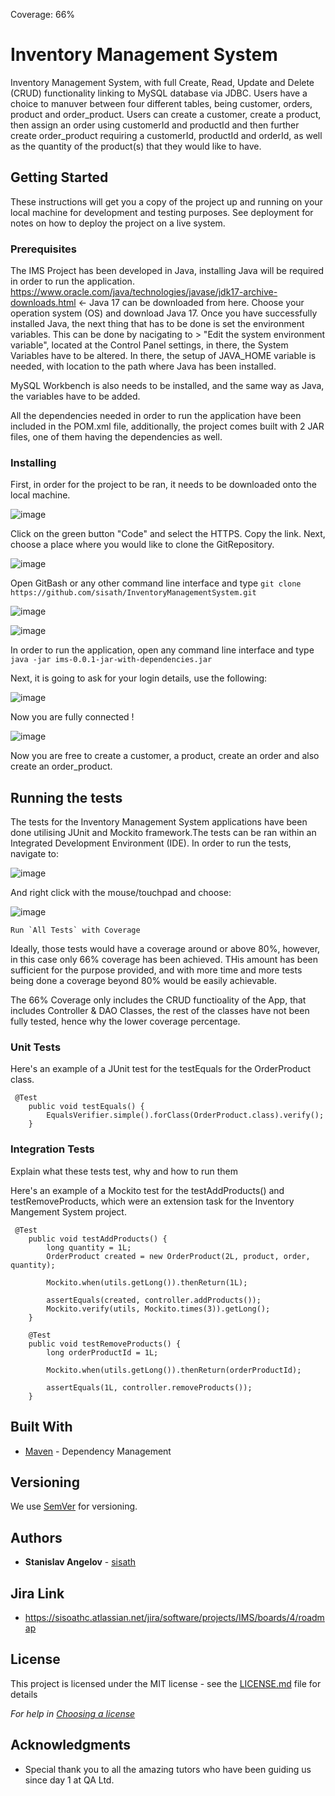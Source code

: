 Coverage: 66%
# Inventory Management System

Inventory Management System, with full Create, Read, Update and Delete (CRUD) functionality linking to MySQL database via JDBC.
Users have a choice to manuver between four different tables, being customer, orders, product and order_product. Users can create a customer, create a product, then assign an order using customerId and productId and then further create order_product requiring a customerId, productId and orderId, as well as the quantity of the product(s) that they would like to have.

## Getting Started

These instructions will get you a copy of the project up and running on your local machine for development and testing purposes. See deployment for notes on how to deploy the project on a live system.

### Prerequisites

The IMS Project has been developed in Java, installing Java will be required in order to run the application. https://www.oracle.com/java/technologies/javase/jdk17-archive-downloads.html <- Java 17 can be downloaded from here. Choose your operation system (OS) and download Java 17. Once you have successfully installed Java, the next thing that has to be done is set the environment variables. This can be done by nacigating to > "Edit the system environment variable", located at the Control Panel settings, in there, the System Variables have to be altered. In there, the setup of JAVA_HOME variable is needed, with location to the path where Java has been installed.

MySQL Workbench is also needs to be installed, and the same way as Java, the variables have to be added. 

All the dependencies needed in order to run the application have been included in the POM.xml file, additionally, the project comes built with 2 JAR files, one of them having the dependencies as well.

### Installing

First, in order for the project to be ran, it needs to be downloaded onto the local machine. 

![image](https://user-images.githubusercontent.com/97594829/181769988-6f4c31d3-805f-4190-9642-b533b587984c.png)

Click on the green button "Code" and select the HTTPS. Copy the link. Next, choose a place where you would like to clone the GitRepository.

![image](https://user-images.githubusercontent.com/97594829/181770391-d350efff-0430-4746-ad25-50b21f8a4968.png)

Open GitBash or any other command line interface and type ```git clone https://github.com/sisath/InventoryManagementSystem.git```

![image](https://user-images.githubusercontent.com/97594829/181770557-272b9717-2ef7-49aa-b19d-18db3d0ff086.png)

![image](https://user-images.githubusercontent.com/97594829/181770633-865e8444-1b99-4522-b4b5-1a9d3f2edf08.png)

In order to run the application, open any command line interface and type ```java -jar ims-0.0.1-jar-with-dependencies.jar```

Next, it is going to ask for your login details, use the following:

![image](https://user-images.githubusercontent.com/97594829/181771282-0ba5eae7-7261-4ec3-91e0-e99f9821fe14.png)

Now you are fully connected !

![image](https://user-images.githubusercontent.com/97594829/181771347-6c8a4610-74fc-4ff4-bd39-15f697308ab9.png)

Now you are free to create a customer, a product, create an order and also create an order_product.

## Running the tests

The tests for the Inventory Management System applications have been done utilising JUnit and Mockito framework.The tests can be ran within an Integrated Development Environment (IDE). In order to run the tests, navigate to:

![image](https://user-images.githubusercontent.com/97594829/181772309-8e43ed40-a3df-4aac-bc19-43a63cd04421.png)

And right click with the mouse/touchpad and choose:

![image](https://user-images.githubusercontent.com/97594829/181772572-d0000da0-e485-4746-b1ec-8420c08b4599.png)

```Run `All Tests` with Coverage``` 

Ideally, those tests would have a coverage around or above 80%, however, in this case only 66% coverage has been achieved. THis amount has been sufficient for the purpose provided, and with more time and more tests being done a coverage beyond 80% would be easily achievable.

The 66% Coverage only includes the CRUD functioality of the App, that includes Controller & DAO Classes, the rest of the classes have not been fully tested, hence why the lower coverage percentage.

### Unit Tests 

Here's an example of a JUnit test for the testEquals for the OrderProduct class.

```
 @Test
    public void testEquals() {
        EqualsVerifier.simple().forClass(OrderProduct.class).verify();
    }
```
### Integration Tests 
Explain what these tests test, why and how to run them

Here's an example of a Mockito test for the testAddProducts() and testRemoveProducts, which were an extension task for the Inventory Mangement System project.

```
 @Test
    public void testAddProducts() {
        long quantity = 1L;
        OrderProduct created = new OrderProduct(2L, product, order, quantity);

        Mockito.when(utils.getLong()).thenReturn(1L);

        assertEquals(created, controller.addProducts());
        Mockito.verify(utils, Mockito.times(3)).getLong();
    }

    @Test
    public void testRemoveProducts() {
        long orderProductId = 1L;

        Mockito.when(utils.getLong()).thenReturn(orderProductId);

        assertEquals(1L, controller.removeProducts());
    }
```
## Built With

* [Maven](https://maven.apache.org/) - Dependency Management

## Versioning

We use [SemVer](http://semver.org/) for versioning.

## Authors

* **Stanislav Angelov** - [sisath](https://github.com/sisath)

## Jira Link

* https://sisoathc.atlassian.net/jira/software/projects/IMS/boards/4/roadmap

## License

This project is licensed under the MIT license - see the [LICENSE.md](LICENSE.md) file for details 

*For help in [Choosing a license](https://choosealicense.com/)*

## Acknowledgments

* Special thank you to all the amazing tutors who have been guiding us since day 1 at QA Ltd.

